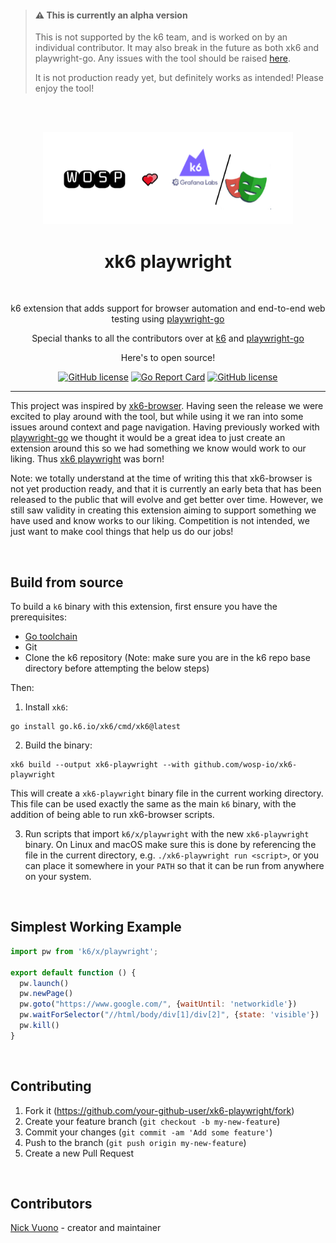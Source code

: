> #### ⚠️ This is currently an alpha version
>
> This is not supported by the k6 team, and is worked on by an individual contributor.
> It may also break in the future as both xk6 and playwright-go.
> Any issues with the tool should be raised [here](https://github.com/nicholasvuono/xk6-playwright/issues).
>
>It is not production ready yet, but definitely works as intended! Please enjoy the tool! 

<br><br>
<div align="center">
   <img src="images/xk6_logo.PNG" width="400" alt="pdq"/><br>
   <h1><b>xk6 playwright</b></h1><br>
   <p>k6 extension that adds support for browser automation and end-to-end web testing using <a href="https://github.com/mxschmitt/playwright-go" target="_blank">playwright-go</a></p>
   <p>Special thanks to all the contributors over at <a href="https://github.com/grafana/k6/graphs/contributors" target="_blank">k6</a> and <a href="https://github.com/mxschmitt/playwright-go/graphs/contributors" target="_blank">playwright-go</a>
   <p>Here's to open source!</p>

   <a href="https://github.com/nicholasvuono/xk6-playwright/releases"><img alt="GitHub license" src="https://img.shields.io/badge/release-v0.1.0-blue"></a>
   <a href="https://goreportcard.com/badge/github.com/wosp-io/xk6-playwright"><img src="https://goreportcard.com/badge/github.com/wosp-io/xk6-playwright" alt="Go Report Card"></a>
   <a href="https://github.com/wosp-io/xk6-playwright/blob/main/LICENSE"><img alt="GitHub license" src="https://img.shields.io/github/license/wosp-io/xk6-playwright?color=red"></a>
</div>



----
This project was inspired by <a href="https://github.com/grafana/xk6-browser" target="_blank">xk6-browser</a>. Having seen the release we were excited to play around with the tool, but while using it we ran into some issues around context and page navigation. Having previously worked with <a href="https://github.com/mxschmitt/playwright-go" target="_blank">playwright-go</a> we thought it would be a great idea to just create an extension around this so we had something we know would work to our liking. Thus <a href="https://github.com/wosp-io/xk6-playwright" target="_blank">xk6 playwright</a> was born!

Note: we totally understand at the time of writing this that xk6-browser is not yet production ready, and that it is currently an early beta that has been released to the public that will evolve and get better over time. However, we still saw validity in creating this extension aiming to support something we have used and know works to our liking. Competition is not intended, we just want to make cool things that help us do our jobs!

</br>

## Build from source

To build a `k6` binary with this extension, first ensure you have the prerequisites:

- [Go toolchain](https://go101.org/article/go-toolchain.html)
- Git
- Clone the k6 repository (Note: make sure you are in the k6 repo base directory before attempting the below steps)

Then:

1. Install `xk6`:
  ```shell
  go install go.k6.io/xk6/cmd/xk6@latest
  ```

2. Build the binary:
  ```shell
  xk6 build --output xk6-playwright --with github.com/wosp-io/xk6-playwright
  ```

  This will create a `xk6-playwright` binary file in the current working directory. This file can be used exactly the same as the main `k6` binary, with the addition of being able to run xk6-browser scripts.

3. Run scripts that import `k6/x/playwright` with the new `xk6-playwright` binary. On Linux and macOS make sure this is done by referencing the file in the current directory, e.g. `./xk6-playwright run <script>`, or you can place it somewhere in your `PATH` so that it can be run from anywhere on your system.

</br>

## Simplest Working Example

```JavaScript
import pw from 'k6/x/playwright';

export default function () {
  pw.launch()
  pw.newPage()
  pw.goto("https://www.google.com/", {waitUntil: 'networkidle'})
  pw.waitForSelector("//html/body/div[1]/div[2]", {state: 'visible'})
  pw.kill()
}
```

</br>

## Contributing

1. Fork it (<https://github.com/your-github-user/xk6-playwright/fork>)
2. Create your feature branch (`git checkout -b my-new-feature`)
3. Commit your changes (`git commit -am 'Add some feature'`)
4. Push to the branch (`git push origin my-new-feature`)
5. Create a new Pull Request

</br>

## Contributors

[Nick Vuono](https://github.com/nicholasvuono) - creator and maintainer
